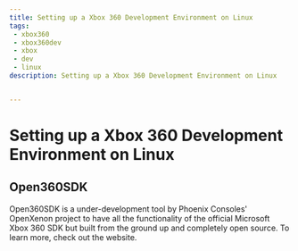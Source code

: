 ```yaml
---
title: Setting up a Xbox 360 Development Environment on Linux
tags: 
 - xbox360
 - xbox360dev
 - xbox
 - dev
 - linux
description: Setting up a Xbox 360 Development Environment on Linux


---
```


# 

# Setting up a Xbox 360 Development Environment on Linux

## Open360SDK

Open360SDK is a under-development tool by Phoenix Consoles' OpenXenon project to have all the functionality of the official Microsoft Xbox 360 SDK but built from the ground up and completely open source. To learn more, check out the website.